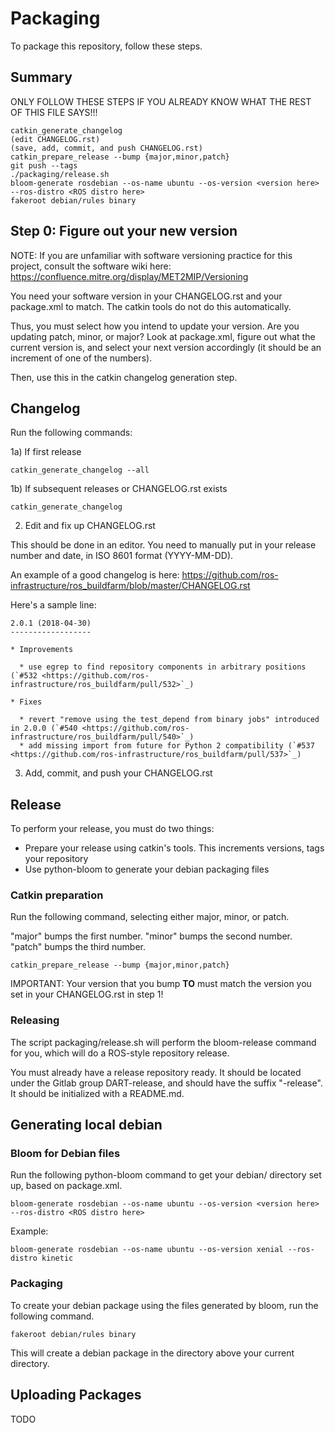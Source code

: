 # Packaging

To package this repository, follow these steps.

## Summary

ONLY FOLLOW THESE STEPS IF YOU ALREADY KNOW WHAT THE REST OF THIS FILE SAYS!!!

```
catkin_generate_changelog
(edit CHANGELOG.rst)
(save, add, commit, and push CHANGELOG.rst)
catkin_prepare_release --bump {major,minor,patch}
git push --tags
./packaging/release.sh
bloom-generate rosdebian --os-name ubuntu --os-version <version here> --ros-distro <ROS distro here>
fakeroot debian/rules binary
```
## Step 0: Figure out your new version

NOTE: If you are unfamiliar with software versioning practice for this project, consult the software wiki here: https://confluence.mitre.org/display/MET2MIP/Versioning

You need your software version in your CHANGELOG.rst and your package.xml to match. The catkin tools do not do this automatically.

Thus, you must select how you intend to update your version. Are you updating patch, minor, or major? Look at package.xml, figure out what the current version is,
and select your next version accordingly (it should be an increment of one of the numbers).

Then, use this in the catkin changelog generation step.

## Changelog

Run the following commands:

1a) If first release

```catkin_generate_changelog --all```

1b) If subsequent releases or CHANGELOG.rst exists

```catkin_generate_changelog```

2) Edit and fix up CHANGELOG.rst

This should be done in an editor. You need to manually put in your release number and date, in
ISO 8601 format (YYYY-MM-DD).

An example of a good changelog is here: https://github.com/ros-infrastructure/ros_buildfarm/blob/master/CHANGELOG.rst

Here's a sample line:

```
2.0.1 (2018-04-30)
------------------

* Improvements

  * use egrep to find repository components in arbitrary positions (`#532 <https://github.com/ros-infrastructure/ros_buildfarm/pull/532>`_)

* Fixes

  * revert "remove using the test_depend from binary jobs" introduced in 2.0.0 (`#540 <https://github.com/ros-infrastructure/ros_buildfarm/pull/540>`_)
  * add missing import from future for Python 2 compatibility (`#537 <https://github.com/ros-infrastructure/ros_buildfarm/pull/537>`_)
```

3) Add, commit, and push your CHANGELOG.rst

## Release

To perform your release, you must do two things:

* Prepare your release using catkin's tools. This increments versions, tags your repository
* Use python-bloom to generate your debian packaging files

### Catkin preparation

Run the following command, selecting either major, minor, or patch.

"major" bumps the first number.
"minor" bumps the second number.
"patch" bumps the third number.

```
catkin_prepare_release --bump {major,minor,patch}
```

IMPORTANT: Your version that you bump **TO** must match the version you set in your CHANGELOG.rst in step 1!

### Releasing

The script packaging/release.sh will perform the bloom-release command for you, which will do a ROS-style repository release.

You must already have a release repository ready. It should be located under the Gitlab group DART-release, and should have the
suffix "-release". It should be initialized with a README.md.

## Generating local debian

### Bloom for Debian files

Run the following python-bloom command to get your debian/ directory set up, based on package.xml.

```
bloom-generate rosdebian --os-name ubuntu --os-version <version here> --ros-distro <ROS distro here>
```

Example:
```
bloom-generate rosdebian --os-name ubuntu --os-version xenial --ros-distro kinetic
```

### Packaging

To create your debian package using the files generated by bloom, run the following command.

```
fakeroot debian/rules binary
```

This will create a debian package in the directory above your current directory.

## Uploading Packages

TODO
